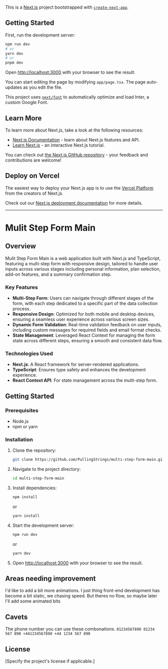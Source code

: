 This is a [Next.js](https://nextjs.org/) project bootstrapped with [`create-next-app`](https://github.com/vercel/next.js/tree/canary/packages/create-next-app).

## Getting Started

First, run the development server:

```bash
npm run dev
# or
yarn dev
# or
pnpm dev
```

Open [http://localhost:3000](http://localhost:3000) with your browser to see the result.

You can start editing the page by modifying `app/page.tsx`. The page auto-updates as you edit the file.

This project uses [`next/font`](https://nextjs.org/docs/basic-features/font-optimization) to automatically optimize and load Inter, a custom Google Font.

## Learn More

To learn more about Next.js, take a look at the following resources:

- [Next.js Documentation](https://nextjs.org/docs) - learn about Next.js features and API.
- [Learn Next.js](https://nextjs.org/learn) - an interactive Next.js tutorial.

You can check out [the Next.js GitHub repository](https://github.com/vercel/next.js/) - your feedback and contributions are welcome!

## Deploy on Vercel

The easiest way to deploy your Next.js app is to use the [Vercel Platform](https://vercel.com/new?utm_medium=default-template&filter=next.js&utm_source=create-next-app&utm_campaign=create-next-app-readme) from the creators of Next.js.

Check out our [Next.js deployment documentation](https://nextjs.org/docs/deployment) for more details.

---

# Mulit Step Form Main

## Overview

Mulit Step Form Main is a web application built with Next.js and TypeScript, featuring a multi-step form with responsive design, tailored to handle user inputs across various stages including personal information, plan selection, add-on features, and a summary confirmation step.

### Key Features

- **Multi-Step Form**: Users can navigate through different stages of the form, with each step dedicated to a specific part of the data collection process.
- **Responsive Design**: Optimized for both mobile and desktop devices, ensuring a seamless user experience across various screen sizes.
- **Dynamic Form Validation**: Real-time validation feedback on user inputs, including custom messages for required fields and email format checks.
- **State Management**: Leveraged React Context for managing the form state across different steps, ensuring a smooth and consistent data flow.

### Technologies Used

- **Next.js**: A React framework for server-rendered applications.
- **TypeScript**: Ensures type safety and enhances the development experience.
- **React Context API**: For state management across the multi-step form.

## Getting Started

### Prerequisites

- Node.js
- npm or yarn

### Installation

1. Clone the repository:
   ```bash
   git clone https://github.com/PullingStrings/multi-step-form-main.git
   ```
2. Navigate to the project directory:
   ```bash
   cd multi-step-form-main
   ```
3. Install dependencies:
   ```bash
   npm install
   ```
   or
   ```bash
   yarn install
   ```
4. Start the development server:
   ```bash
   npm run dev
   ```
   or
   ```bash
   yarn dev
   ```
5. Open [http://localhost:3000](http://localhost:3000) with your browser to see the result.

## Areas needing improvement

I'd like to add a bit more animations. I just thing front-end development has become a bit static, we chasing speed. But theres no flow, so maybe later I'll add some animated bits

## Cavets

The phone number you can use these combonations.
`01234567890
01234 567 890
+441234567890
+44 1234 567 890`

## License

[Specify the project's license if applicable.]
